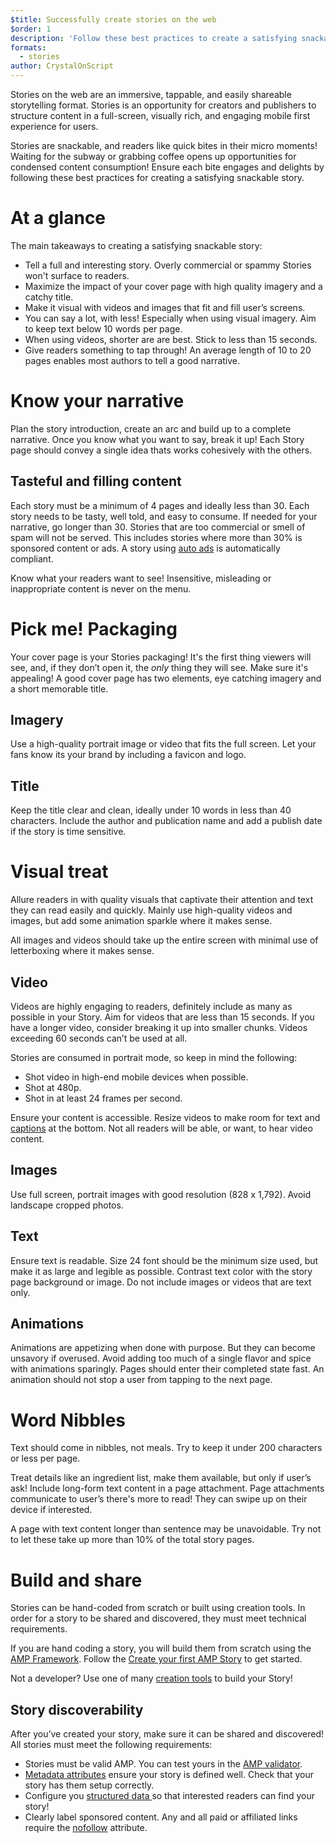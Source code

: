 ```yaml
---
$title: Successfully create stories on the web
$order: 1
description: 'Follow these best practices to create a satisfying snackable story'
formats:
  - stories
author: CrystalOnScript
---
```


Stories on the web are an immersive, tappable, and easily shareable storytelling format. Stories is an opportunity for creators and publishers to structure content in a full-screen, visually rich, and engaging mobile first experience for users.  

Stories are snackable, and readers like quick bites in their micro moments! Waiting for the subway or grabbing coffee opens up opportunities for condensed content consumption! Ensure each bite engages and delights by following these best practices for creating a satisfying snackable story.


# At a glance

The main takeaways to creating a satisfying snackable story:


*   Tell a full and interesting story. Overly commercial or spammy Stories won't surface to readers.
*   Maximize the impact of your cover page with high quality imagery and a catchy title.
*   Make it visual with videos and images that fit and fill user’s screens.
*   You can say a lot, with less! Especially when using visual imagery. Aim to keep text below 10 words per page.
*   When using videos, shorter are are best. Stick to less than 15 seconds.
*   Give readers something to tap through! An average length of 10 to 20 pages enables most authors to tell a good narrative.


# Know your narrative 

Plan the story introduction, create an arc and build up to a complete narrative. Once you know what you want to say, break it up! Each Story page should convey a single idea thats works cohesively with the others. 


## Tasteful and filling content

Each story must be a minimum of 4 pages and ideally less than 30. Each story needs to be tasty, well told, and easy to consume. If needed for your narrative, go longer than 30. Stories that are too commercial or smell of spam will not be served. This includes stories where more than 30% is sponsored content or ads. A story using [auto ads](../develop/advertise_amp_stories.md?format=stories) is automatically compliant.

Know what your readers want to see! Insensitive, misleading or inappropriate content is never on the menu. 


# Pick me! Packaging

Your cover page is your Stories packaging! It's the first thing viewers will see, and, if they don’t open it, the _only_ thing they will see. Make sure it's appealing! A good cover page has two elements, eye catching imagery and a short memorable title. 


## Imagery

Use a high-quality portrait image or video that fits the full screen. Let your fans know its your brand by including a favicon and logo. 


## Title

Keep the title clear and clean, ideally under 10 words in less than 40 characters. Include the author and publication name and add a publish date if the story is time sensitive.


# Visual treat

Allure readers in with quality visuals that captivate their attention and text they can read easily and quickly. Mainly use high-quality videos and images, but add some animation sparkle where it makes sense. 

All images and videos should take up the entire screen with minimal use of letterboxing where it makes sense. 


## Video

Videos are highly engaging to readers, definitely include as many as possible in your Story. Aim for videos that are less than 15 seconds. If you have a longer video, consider breaking it up into smaller chunks. Videos exceeding 60 seconds can’t be used at all. 

Stories are consumed in portrait mode, so keep in mind the following:



*   Shot video in high-end mobile devices when possible. 
*   Shot at 480p.
*   Shot in at least 24 frames per second.

Ensure your content is accessible. Resize videos to make room for text and [captions](https://developer.mozilla.org/en-US/docs/Web/HTML/Element/track) at the bottom. Not all readers will be able, or want, to hear video content.


## Images

Use full screen, portrait images with good resolution (828 x 1,792). Avoid landscape cropped photos. 


## Text

Ensure text is readable. Size 24 font should be the minimum size used, but make it as large and legible as possible. Contrast text color with the story page background or image. Do not include images or videos that are text only.  


## Animations

Animations are appetizing when done with purpose. But they can become unsavory if overused. Avoid adding too much of a single flavor and spice with animations sparingly. Pages should enter their completed state fast. An animation should not stop a user from tapping to the next page.


# Word Nibbles

Text should come in nibbles, not meals. Try to keep it under 200 characters or less per page.

Treat details like an ingredient list, make them available, but only if user’s ask! Include long-form text content in a page attachment. Page attachments communicate to user’s there's more to read! They can swipe up on their device if interested. 

A page with text content longer than sentence may be unavoidable. Try not to let these take up more than 10% of the total story pages. 


# Build and share 

Stories can be hand-coded from scratch or built using creation tools. In order for a story to be shared and discovered, they must meet technical requirements. 

If you are hand coding a story, you will build them from scratch using the [AMP Framework](../../examples/?format=stories). Follow the [Create your first AMP Story](visual_story/?format=stories) to get started. 

Not a developer? Use one of many [creation tools](https://amp.dev/documentation/guides-and-tutorials/start/visual_story/?format=stories) to build your Story!


## Story discoverability 

After you’ve created your story, make sure it can be shared and discovered! All stories must meet the following requirements: 


*   Stories must be valid AMP. You can test yours in the [AMP validator](https://validator.ampproject.org/). 
*   [Metadata attributes](/amp-dev/documentation/components/reference/amp-story.md/#metadata-guidelines) ensure your story is defined well. Check that your story has them setup correctly.
*   Configure you [structured data ](https://developers.google.com/search/docs/guides/sd-policies)so that interested readers can find your story! 
*   Clearly label sponsored content. Any and all paid or affiliated links require the [nofollow](https://support.google.com/webmasters/answer/96569?hl=en) attribute. 

